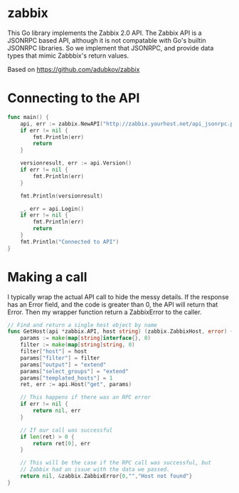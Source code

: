 zabbix
======

This Go library implements the Zabbix 2.0 API. The Zabbix API is a JSONRPC
based API, although it is not compatable with Go's builtin JSONRPC libraries.
So we implement that JSONRPC, and provide data types that mimic Zabbbix's
return values.

Based on https://github.com/adubkov/zabbix

Connecting to the API
=====================

```go
func main() {
    api, err := zabbix.NewAPI("http://zabbix.yourhost.net/api_jsonrpc.php", "User", "Password")
    if err != nil {
        fmt.Println(err)
        return
    }

    versionresult, err := api.Version()
    if err != nil {
        fmt.Println(err)
    }

    fmt.Println(versionresult)

    _, err = api.Login()
    if err != nil {
        fmt.Println(err)
        return
    }
    fmt.Println("Connected to API")
}
```

Making a call
=============

I typically wrap the actual API call to hide the messy details. If the
response has an Error field, and the code is greater than 0, the API
will return that Error. Then my wrapper function return a ZabbixError
to the caller.

```go
// Find and return a single host object by name
func GetHost(api *zabbix.API, host string) (zabbix.ZabbixHost, error) {
    params := make(map[string]interface{}, 0)
    filter := make(map[string]string, 0)
    filter["host"] = host
    params["filter"] = filter
    params["output"] = "extend"
    params["select_groups"] = "extend"
    params["templated_hosts"] = 1
    ret, err := api.Host("get", params)

    // This happens if there was an RPC error
    if err != nil {
        return nil, err
    }

    // If our call was successful
    if len(ret) > 0 {
        return ret[0], err
    }

    // This will be the case if the RPC call was successful, but
    // Zabbix had an issue with the data we passed.
    return nil, &zabbix.ZabbixError{0,"","Host not found"}
}
```
